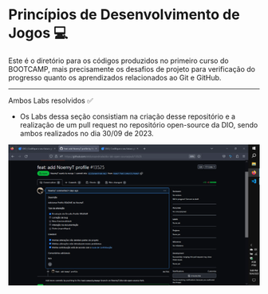 # Princípios de Desenvolvimento de Jogos 💻

Este é o diretório para os códigos produzidos no primeiro curso do BOOTCAMP, mais precisamente os desafios de projeto para verificação do progresso quanto os aprendizados relacionados ao Git e GitHub.

---
Ambos Labs resolvidos ✅

- Os Labs dessa seção consistiam na criação desse repositório e a realização de um pull request no repositório open-source da DIO, sendo ambos realizados no dia 30/09 de 2023.

<div align="center">
    <img src="/Imgs/PullReq.png">
</div>